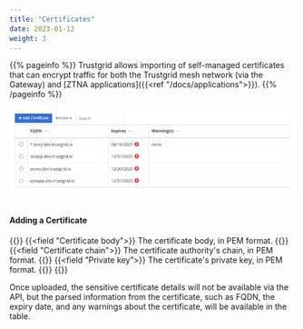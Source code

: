 ```yaml
---
title: "Certificates"
date: 2023-01-12
weight: 3
---
```


{{% pageinfo %}}
Trustgrid allows importing of self-managed certificates that can encrypt traffic for both the Trustgrid mesh network (via the Gateway) and [ZTNA applications]({{<ref "/docs/applications">}}).
{{% /pageinfo %}}

![img](certificates.png)

#### Adding a Certificate

{{<fields>}}
{{<field "Certificate body">}}
The certificate body, in PEM format.
{{</field >}}
{{<field "Certificate chain">}}
The certificate authority's chain, in PEM format.
{{</field>}}
{{<field "Private key">}}
The certificate's private key, in PEM format.
{{</field>}}
{{</fields>}}

Once uploaded, the sensitive certificate details will not be available via the API, but the parsed information from the certificate, such as FQDN, the expiry date, and any warnings about the certificate, will be available in the table.
